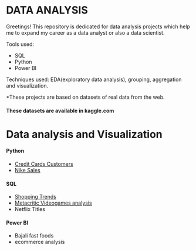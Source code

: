 # DATA ANALYSIS
Greetings!
This repository is dedicated for data analysis projects which help me to expand my career as a data analyst or also a data scientist.

Tools used: 
- SQL
- Python
- Power BI

Techniques used: EDA(exploratory data analysis), grouping, aggregation and visualization.

*These projects are based on datasets of real data from the web.

#### These datasets are available in kaggle.com 



 # Data analysis and Visualization


 #### Python 
- [Credit Cards Customers](Python/data_analysis_visualizations/bankchurns.ipynb)
- [Nike Sales](Python/data_analysis_visualizations/nike_sales_2024.ipynb)

#### SQL 
- [Shopping Trends](SQL/netflix_titles.sql)
- [Metacritic Videogames analysis](SQL/netflix_titles.sql)
- Netflix Titles



#### Power BI 
- Bajali fast foods
- ecommerce analysis
  







 
      
      
 
 

















 
  

 





 


